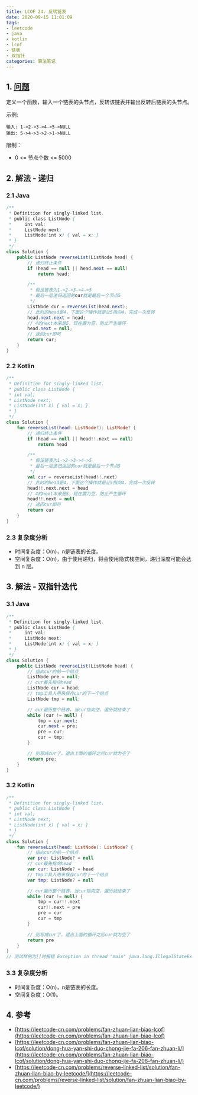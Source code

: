 ```yaml
---
title: LCOF 24. 反转链表
date: 2020-09-15 11:01:09
tags: 
- leetcode
- java
- kotlin
- lcof
- 链表
- 双指针
categories: 算法笔记
---
```

## 1. [问题](https://leetcode-cn.com/problems/fan-zhuan-lian-biao-lcof)
定义一个函数，输入一个链表的头节点，反转该链表并输出反转后链表的头节点。

<!--more-->

示例:
```
输入: 1->2->3->4->5->NULL
输出: 5->4->3->2->1->NULL
```

限制：
- 0 <= 节点个数 <= 5000

## 2. 解法 - 递归

### 2.1 Java
```java
/**
 * Definition for singly-linked list.
 * public class ListNode {
 *     int val;
 *     ListNode next;
 *     ListNode(int x) { val = x; }
 * }
 */
class Solution {
    public ListNode reverseList(ListNode head) {
        // 递归终止条件
        if (head == null || head.next == null) 
            return head;

        /**
         * 假设链表为1->2->3->4->5
         * 最后一层递归返回的cur就是最后一个节点5
         */
        ListNode cur = reverseList(head.next);
        // 此时的head是4，下面这个操作就是让5指向4，完成一次反转
        head.next.next = head;
        // 4的next本来是5，现在置为空，防止产生循环
        head.next = null;
        // 返回cur即可
        return cur;
    }
}
```

### 2.2 Kotlin
```kotlin
/**
 * Definition for singly-linked list.
 * public class ListNode {
 * int val;
 * ListNode next;
 * ListNode(int x) { val = x; }
 * }
 */
class Solution {
    fun reverseList(head: ListNode?): ListNode? {
        // 递归终止条件
        if (head == null || head!!.next == null)
            return head

        /**
         * 假设链表为1->2->3->4->5
         * 最后一层递归返回的cur就是最后一个节点5
         */
        val cur = reverseList(head!!.next)
        // 此时的head是4，下面这个操作就是让5指向4，完成一次反转
        head!!.next.next = head
        // 4的next本来是5，现在置为空，防止产生循环
        head!!.next = null
        // 返回cur即可
        return cur
    }
}
```

### 2.3 复杂度分析
- 时间复杂度：O(n)，n是链表的长度。
- 空间复杂度：O(n)，由于使用递归，将会使用隐式栈空间，递归深度可能会达到 n 层。

## 3. 解法 - 双指针迭代

### 3.1 Java
```java
/**
 * Definition for singly-linked list.
 * public class ListNode {
 *     int val;
 *     ListNode next;
 *     ListNode(int x) { val = x; }
 * }
 */
class Solution {
    public ListNode reverseList(ListNode head) {
        // 指向cur的前一个结点
        ListNode pre = null;
        // cur最先指向head
        ListNode cur = head;
        // tmp工具人用来保存cur的下一个结点
        ListNode tmp = null;

        // cur遍历整个链表，当cur指向空，遍历就结束了
        while (cur != null) {
            tmp = cur.next;
            cur.next = pre;
            pre = cur;
            cur = tmp;
        }

        // 别写成cur了，退出上面的循环之后cur就为空了
        return pre;
    }
}
```

### 3.2 Kotlin
```kotlin
/**
 * Definition for singly-linked list.
 * public class ListNode {
 * int val;
 * ListNode next;
 * ListNode(int x) { val = x; }
 * }
 */
class Solution {
    fun reverseList(head: ListNode): ListNode? {
        // 指向cur的前一个结点
        var pre: ListNode? = null
        // cur最先指向head
        var cur: ListNode? = head
        // tmp工具人用来保存cur的下一个结点
        var tmp: ListNode? = null

        // cur遍历整个链表，当cur指向空，遍历就结束了
        while (cur != null) {
            tmp = cur!!.next
            cur!!.next = pre
            pre = cur
            cur = tmp
        }

        // 别写成cur了，退出上面的循环之后cur就为空了
        return pre
    }
}
// 测试样例为[]时报错 Exception in thread "main" java.lang.IllegalStateException: param_1 must not be null 应该是kotlin不允许参数为空
```

### 3.3 复杂度分析
- 时间复杂度：O(n)，n是链表的长度。
- 空间复杂度：O(1)。

## 4. 参考
- [https://leetcode-cn.com/problems/fan-zhuan-lian-biao-lcof](https://leetcode-cn.com/problems/fan-zhuan-lian-biao-lcof)
- [https://leetcode-cn.com/problems/fan-zhuan-lian-biao-lcof/solution/dong-hua-yan-shi-duo-chong-jie-fa-206-fan-zhuan-li/](https://leetcode-cn.com/problems/fan-zhuan-lian-biao-lcof/solution/dong-hua-yan-shi-duo-chong-jie-fa-206-fan-zhuan-li/)
- [https://leetcode-cn.com/problems/reverse-linked-list/solution/fan-zhuan-lian-biao-by-leetcode/](https://leetcode-cn.com/problems/reverse-linked-list/solution/fan-zhuan-lian-biao-by-leetcode/)